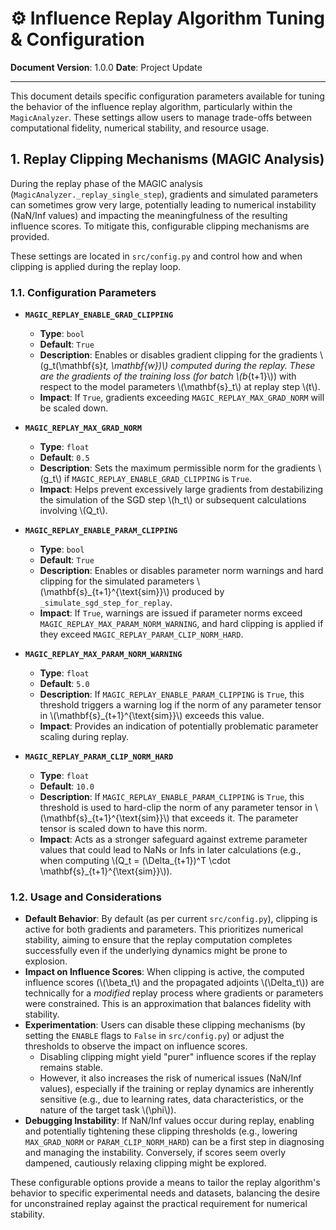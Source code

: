 # ⚙️ Influence Replay Algorithm Tuning & Configuration

**Document Version**: 1.0.0
**Date**: Project Update

---

This document details specific configuration parameters available for tuning the behavior of the influence replay algorithm, particularly within the `MagicAnalyzer`. These settings allow users to manage trade-offs between computational fidelity, numerical stability, and resource usage.

## 1. Replay Clipping Mechanisms (MAGIC Analysis)

During the replay phase of the MAGIC analysis (`MagicAnalyzer._replay_single_step`), gradients and simulated parameters can sometimes grow very large, potentially leading to numerical instability (NaN/Inf values) and impacting the meaningfulness of the resulting influence scores. To mitigate this, configurable clipping mechanisms are provided.

These settings are located in `src/config.py` and control how and when clipping is applied during the replay loop.

### 1.1. Configuration Parameters

-   **`MAGIC_REPLAY_ENABLE_GRAD_CLIPPING`**
    -   **Type**: `bool`
    -   **Default**: `True`
    -   **Description**: Enables or disables gradient clipping for the gradients \\(g_t(\\mathbf{s}_t, \\mathbf{w})\\) computed during the replay. These are the gradients of the training loss (for batch \\(b_{t+1}\\)) with respect to the model parameters \\(\mathbf{s}_t\\) at replay step \\(t\\).
    -   **Impact**: If `True`, gradients exceeding `MAGIC_REPLAY_MAX_GRAD_NORM` will be scaled down.

-   **`MAGIC_REPLAY_MAX_GRAD_NORM`**
    -   **Type**: `float`
    -   **Default**: `0.5`
    -   **Description**: Sets the maximum permissible norm for the gradients \\(g_t\\) if `MAGIC_REPLAY_ENABLE_GRAD_CLIPPING` is `True`.
    -   **Impact**: Helps prevent excessively large gradients from destabilizing the simulation of the SGD step \\(h_t\\) or subsequent calculations involving \\(Q_t\\).

-   **`MAGIC_REPLAY_ENABLE_PARAM_CLIPPING`**
    -   **Type**: `bool`
    -   **Default**: `True`
    -   **Description**: Enables or disables parameter norm warnings and hard clipping for the simulated parameters \\(\mathbf{s}_{t+1}^{\text{sim}}\\) produced by `_simulate_sgd_step_for_replay`.
    -   **Impact**: If `True`, warnings are issued if parameter norms exceed `MAGIC_REPLAY_MAX_PARAM_NORM_WARNING`, and hard clipping is applied if they exceed `MAGIC_REPLAY_PARAM_CLIP_NORM_HARD`.

-   **`MAGIC_REPLAY_MAX_PARAM_NORM_WARNING`**
    -   **Type**: `float`
    -   **Default**: `5.0`
    -   **Description**: If `MAGIC_REPLAY_ENABLE_PARAM_CLIPPING` is `True`, this threshold triggers a warning log if the norm of any parameter tensor in \\(\mathbf{s}_{t+1}^{\text{sim}}\\) exceeds this value.
    -   **Impact**: Provides an indication of potentially problematic parameter scaling during replay.

-   **`MAGIC_REPLAY_PARAM_CLIP_NORM_HARD`**
    -   **Type**: `float`
    -   **Default**: `10.0`
    -   **Description**: If `MAGIC_REPLAY_ENABLE_PARAM_CLIPPING` is `True`, this threshold is used to hard-clip the norm of any parameter tensor in \\(\mathbf{s}_{t+1}^{\text{sim}}\\) that exceeds it. The parameter tensor is scaled down to have this norm.
    -   **Impact**: Acts as a stronger safeguard against extreme parameter values that could lead to NaNs or Infs in later calculations (e.g., when computing \\(Q_t = (\Delta_{t+1})^T \cdot \mathbf{s}_{t+1}^{\text{sim}}\\)).

### 1.2. Usage and Considerations

-   **Default Behavior**: By default (as per current `src/config.py`), clipping is active for both gradients and parameters. This prioritizes numerical stability, aiming to ensure that the replay computation completes successfully even if the underlying dynamics might be prone to explosion.
-   **Impact on Influence Scores**: When clipping is active, the computed influence scores (\\(\beta_t\\) and the propagated adjoints \\(\Delta_t\\)) are technically for a *modified* replay process where gradients or parameters were constrained. This is an approximation that balances fidelity with stability.
-   **Experimentation**: Users can disable these clipping mechanisms (by setting the `ENABLE` flags to `False` in `src/config.py`) or adjust the thresholds to observe the impact on influence scores.
    -   Disabling clipping might yield "purer" influence scores if the replay remains stable.
    -   However, it also increases the risk of numerical issues (NaN/Inf values), especially if the training or replay dynamics are inherently sensitive (e.g., due to learning rates, data characteristics, or the nature of the target task \\(\phi\\)).
-   **Debugging Instability**: If NaN/Inf values occur during replay, enabling and potentially tightening these clipping thresholds (e.g., lowering `MAX_GRAD_NORM` or `PARAM_CLIP_NORM_HARD`) can be a first step in diagnosing and managing the instability. Conversely, if scores seem overly dampened, cautiously relaxing clipping might be explored.

These configurable options provide a means to tailor the replay algorithm's behavior to specific experimental needs and datasets, balancing the desire for unconstrained replay against the practical requirement for numerical stability. 